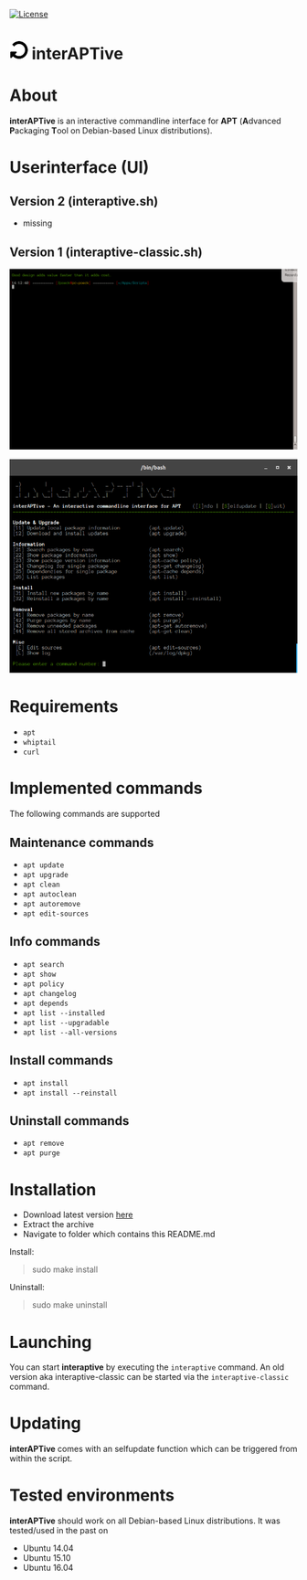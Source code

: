 [![License](https://img.shields.io/badge/license-GPL3-brightgreen.svg)](LICENSE)


![logo](https://raw.githubusercontent.com/yafp/interAPTive/master/img/fa-repeat_32_0_000000_none.png) interAPTive
==========

# About
**interAPTive** is an interactive commandline interface for **APT** (**A**dvanced **P**ackaging **T**ool on Debian-based Linux distributions).


# Userinterface (UI)
## Version 2 (interaptive.sh)
* missing

## Version 1 (interaptive-classic.sh)
![UI](https://raw.githubusercontent.com/yafp/interAPTive/master/img/interaptive_classic_in_action.gif)

![UI](https://raw.githubusercontent.com/yafp/interAPTive/master/img/current_classic_ui.png)


# Requirements
* `apt`
* `whiptail`
* `curl`


# Implemented commands
The following commands are supported

## Maintenance commands
- `apt update`
- `apt upgrade`
- `apt clean`
- `apt autoclean`
- `apt autoremove`
- `apt edit-sources`

## Info commands
- `apt search`
- `apt show`
- `apt policy`
- `apt changelog`
- `apt depends`
- `apt list --installed`
- `apt list --upgradable`
- `apt list --all-versions`

## Install commands
- `apt install`
- `apt install --reinstall`

## Uninstall commands
- `apt remove`
- `apt purge`



# Installation
- Download latest version [here](https://github.com/yafp/interAPTive/archive/master.zip)
- Extract the archive
- Navigate to folder which contains this README.md

Install:
> sudo make install

Uninstall:
> sudo make uninstall


# Launching
You can start **interaptive** by executing the `interaptive` command. An old version aka interaptive-classic can be started via the `interaptive-classic` command.


# Updating
**interAPTive** comes with an selfupdate function which can be triggered from within the script.


# Tested environments
**interAPTive** should work on all Debian-based Linux distributions. It was tested/used in the past on
- Ubuntu 14.04
- Ubuntu 15.10
- Ubuntu 16.04
